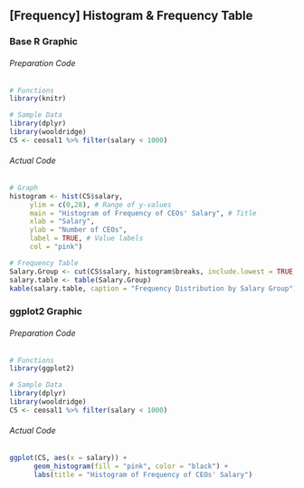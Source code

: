 ## \[Frequency\] Histogram & Frequency Table
### Base R Graphic
###### Preparation Code
```r
# Functions
library(knitr)

# Sample Data
library(dplyr)
library(wooldridge)
CS <- ceosal1 %>% filter(salary < 1000)
```
###### Actual Code
```r
# Graph
histogram <- hist(CS$salary,
     ylim = c(0,28), # Range of y-values
     main = "Histogram of Frequency of CEOs' Salary", # Title
     xlab = "Salary",
     ylab = "Number of CEOs",
     label = TRUE, # Value labels
     col = "pink")

# Frequency Table
Salary.Group <- cut(CS$salary, histogram$breaks, include.lowest = TRUE, right = TRUE)
salary.table <- table(Salary.Group)
kable(salary.table, caption = "Frequency Distribution by Salary Group")
```
### ggplot2 Graphic
###### Preparation Code
```r
# Functions
library(ggplot2)

# Sample Data
library(dplyr)
library(wooldridge)
CS <- ceosal1 %>% filter(salary < 1000)
```
###### Actual Code
```r
ggplot(CS, aes(x = salary)) +
      geom_histogram(fill = "pink", color = "black") +
      labs(title = "Histogram of Frequency of CEOs' Salary")
```
